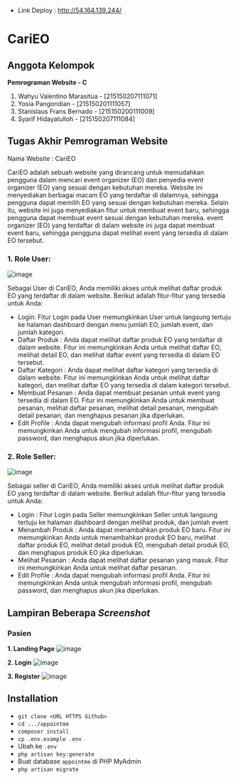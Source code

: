 - Link Deploy : http://54.164.139.244/

<h1>CariEO</h1>

## Anggota Kelompok

**Pemrograman Website - C**
1. Wahyu Valentino Marasitua     -   [215150207111071]
2. Yosia Pangondian              -   [215150201111057]
3. Stanislaus Frans Bernado      -   [215150200111009]
4. Syarif Hidayatulloh           -   [215150207111084]

## Tugas Akhir Pemrograman Website
Nama Website : CariEO

CariEO adalah sebuah website yang dirancang untuk memudahkan pengguna dalam mencari event organizer (EO) dan penyedia event organizer (EO) yang sesuai dengan kebutuhan mereka. Website ini menyediakan berbagai macam EO yang terdaftar di dalamnya, sehingga pengguna dapat memilih EO yang sesuai dengan kebutuhan mereka. Selain itu, website ini juga menyediakan fitur untuk membuat event baru, sehingga pengguna dapat membuat event sesuai dengan kebutuhan mereka. event organizer (EO) yang terdaftar di dalam website ini juga dapat membuat event baru, sehingga pengguna dapat melihat event yang tersedia di dalam EO tersebut.

### 1. Role User:
![image](https://github.com/wahyuvlntn/tugas-akhir/assets/58659139/f0943677-428c-4aa0-972a-146a8f038401)


Sebagai User di CariEO, Anda memiliki akses untuk melihat daftar produk EO yang terdaftar di dalam website. Berikut adalah fitur-fitur yang tersedia untuk Anda:

- Login: Fitur Login pada User memungkinkan User untuk langsung tertuju ke halaman dashboard dengan menu jumlah EO, jumlah event, dan jumlah kategori.
- Daftar Produk : Anda dapat melihat daftar produk EO yang terdaftar di dalam website. Fitur ini memungkinkan Anda untuk melihat daftar EO, melihat detail EO, dan melihat daftar event yang tersedia di dalam EO tersebut.
- Daftar Kategori : Anda dapat melihat daftar kategori yang tersedia di dalam website. Fitur ini memungkinkan Anda untuk melihat daftar kategori, dan melihat daftar EO yang tersedia di dalam kategori tersebut.
- Membuat Pesanan : Anda dapat membuat pesanan untuk event yang tersedia di dalam EO. Fitur ini memungkinkan Anda untuk membuat pesanan, melihat daftar pesanan, melihat detail pesanan, mengubah detail pesanan, dan menghapus pesanan jika diperlukan.
- Edit Profile : Anda dapat mengubah informasi profil Anda. Fitur ini memungkinkan Anda untuk mengubah informasi profil, mengubah password, dan menghapus akun jika diperlukan.

### 2. Role Seller:
![image](https://github.com/wahyuvlntn/tugas-akhir/assets/58659139/f8d9d5fa-bd6f-4c81-9b23-e7e70ed2f1bb)


Sebagai seller di CariEO, Anda memiliki akses untuk melihat daftar produk EO yang terdaftar di dalam website. Berikut adalah fitur-fitur yang tersedia untuk Anda:
- Login : Fitur Login pada Seller memungkinkan Seller untuk langsung tertuju ke halaman dashboard dengan melihat produk, dan jumlah event
- Menambah Produk : Anda dapat menambahkan produk EO baru. Fitur ini memungkinkan Anda untuk menambahkan produk EO baru, melihat daftar produk EO, melihat detail produk EO, mengubah detail produk EO, dan menghapus produk EO jika diperlukan.
- Melihat Pesanan : Anda dapat melihat daftar pesanan yang masuk. Fitur ini memungkinkan Anda untuk melihat daftar pesanan.
- Edit Profile : Anda dapat mengubah informasi profil Anda. Fitur ini memungkinkan Anda untuk mengubah informasi profil, mengubah password, dan menghapus akun jika diperlukan.


## Lampiran Beberapa *Screenshot*
### Pasien
**1. Landing Page**
![image](https://github.com/wahyuvlntn/tugas-akhir/assets/58659139/b487a5ad-3b54-4242-a288-ffab9d548cdf)


**2. Login**
![image](https://github.com/wahyuvlntn/tugas-akhir/assets/58659139/5266dea3-199b-46cd-8f69-09537ad60e96)


**3. Register**
![image](https://github.com/wahyuvlntn/tugas-akhir/assets/58659139/f5041527-3ab0-4053-b622-3ff7616a97f0)

  
## Installation
- `git clone <URL HTTPS Github>`
- `cd .../appointme`
- `composer install`
- `cp .env.example .env`
- Ubah ke `.env`
- `php artisan key:generate`
- Buat database `appointme` di PHP MyAdmin
- `php artisan migrate`
